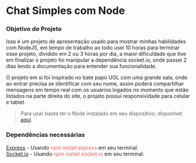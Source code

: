 # Chat Simples com Node


### Objetivo do Projeto
Isso é um projeto de apresentação usado para mostrar minhas habilidades com NodeJS, em tempo de trabalho ao todo usei 10 horas para terminar esse projeto, dividido em 2 ou 3 horas por dia, a maior dificuldade que tive em finalizar o projeto foi manipular a dependência socket.io, onde passei 2 dias lendo a documentação para entender sua funcionalidade.

O projeto em si foi inspirado no bate papo UOL com uma grande sala, onde ao entrar precisa se identificar com seu nome, assim poderá compartilhar mensagens em tempo real com os usuários logados no momento que estão listados na parte direita do site, o projeto possui responsividade para celular e tablet.
>Para usar basta ter o Node instalado em seu dispositivo, disponível [aqui](https://nodejs.org/en/download/).
### Dependências necessárias
[Express](https://expressjs.com/pt-br/) - Usando <span style="color: #f55">npm install express</span> em seu terminal.<br>
[Socket.io](https://socket.io/) - Usando <span style="color: #f55">npm install socket.io</span> em seu terminal.









